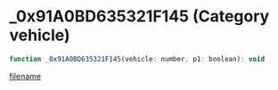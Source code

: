 # _0x91A0BD635321F145 (Category vehicle)

```js
function _0x91A0BD635321F145(vehicle: number, p1: boolean): void
```

[filename](_0x91A0BD635321F145_m.md ':include')